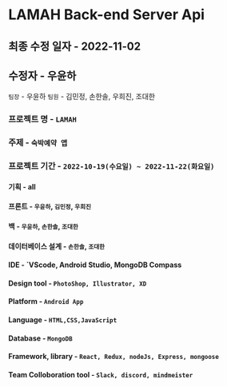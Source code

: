 # LAMAH Back-end Server Api

## 최종 수정 일자 - 2022-11-02 
## 수정자 - 우윤하

`팀장` - 우윤하
`팀원` - 김민정, 손한솔, 우희진, 조대한

### 프로젝트 명 - `LAMAH`
### 주제 - `숙박예약 앱`
### 프로젝트 기간 - `2022-10-19(수요일) ~ 2022-11-22(화요일)`

#### 기획 - all
#### 프론트 - `우윤하`, `김민정`, `우희진`
#### 백 - `우윤하`, `손한솔`, `조대한`
#### 데이터베이스 설계 - `손한솔`, `조대한`

#### IDE - `VScode, Android Studio, MongoDB Compass
#### Design tool - `PhotoShop, Illustrator, XD`
#### Platform - `Android App`
#### Language - `HTML,CSS,JavaScript`
#### Database - `MongoDB`
#### Framework, library - `React, Redux, nodeJs, Express, mongoose`
#### Team Colloboration tool - `Slack, discord, mindmeister`